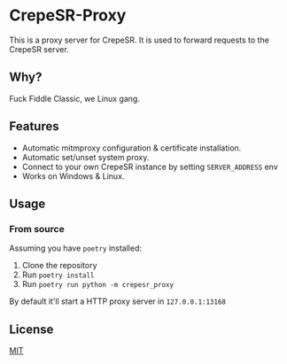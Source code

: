 # CrepeSR-Proxy

This is a proxy server for CrepeSR. It is used to forward requests to the CrepeSR server.

## Why?

Fuck Fiddle Classic, we Linux gang.

## Features

+ Automatic mitmproxy configuration & certificate installation.
+ Automatic set/unset system proxy.
+ Connect to your own CrepeSR instance by setting `SERVER_ADDRESS` env
+ Works on Windows & Linux.

## Usage

### From source

Assuming you have `poetry` installed:

1. Clone the repository
2. Run `poetry install`
3. Run `poetry run python -m crepesr_proxy`

By default it'll start a HTTP proxy server in `127.0.0.1:13168`

## License

[MIT](./LICENSE)
